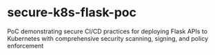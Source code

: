 # secure-k8s-flask-poc
PoC demonstrating secure CI/CD practices for deploying Flask APIs to Kubernetes with comprehensive security scanning, signing, and policy enforcement
